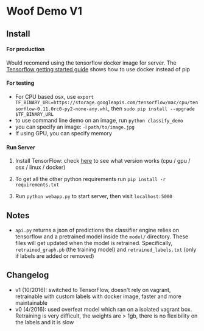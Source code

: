 # Woof Demo V1

## Install

#### For production
Would recomend using the tensorflow docker image for server. The [Tensorflow getting started guide](https://www.tensorflow.org/versions/r0.11/get_started/os_setup.html) shows how to use docker instead of pip


#### For testing
* For CPU based osx, use `export TF_BINARY_URL=https://storage.googleapis.com/tensorflow/mac/cpu/tensorflow-0.11.0rc0-py2-none-any.whl`, then `sudo pip install --upgrade $TF_BINARY_URL`
* to use command line demo on an image, run `python classify_demo`
* you can specify an image: -i `path/to/image.jpg`
* If using GPU, you can specify memory


#### Run Server
1. Install TensorFlow: check [here](https://www.tensorflow.org/versions/r0.11/get_started/os_setup.html) to see what version works (cpu / gpu / osx / linux / docker)

2. To get all the other python requirements run `pip install -r requirements.txt`

3. Run `python webapp.py` to start server, then visit `localhost:5000`


## Notes
* `api.py` returns a json of predictions
the classifier engine relies on tensorflow and a pretrained model inside the `model/` directory. These files will get updated when the model is retrained. Specifically, `retrained_graph.pb` (the training model) and `retrained_labels.txt` (only if labels are added or removed)


## Changelog
* v1 (10/2016): switched to TensorFlow, doesn't rely on vagrant, retrainable with custom labels with docker image, faster and more maintainable
* v0 (4/2016): used overfeat model which ran on a isolated vagrant box. Retraining is very difficult, the weights are > 1gb, there is no flexibility on the labels and it is slow
